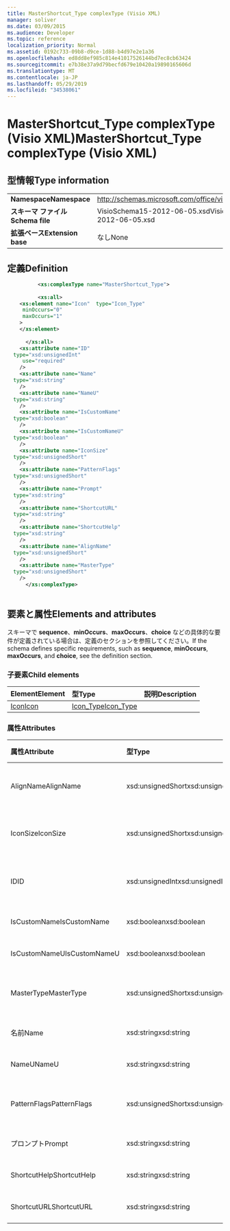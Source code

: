 ```yaml
---
title: MasterShortcut_Type complexType (Visio XML)
manager: soliver
ms.date: 03/09/2015
ms.audience: Developer
ms.topic: reference
localization_priority: Normal
ms.assetid: 0192c733-09b8-d9ce-1d88-b4d97e2e1a36
ms.openlocfilehash: ed8dd8ef985c814e41017526144bd7ec8cb63424
ms.sourcegitcommit: e7b38e37a9d79becfd679e10420a19890165606d
ms.translationtype: MT
ms.contentlocale: ja-JP
ms.lasthandoff: 05/29/2019
ms.locfileid: "34538061"
---
```

# <a name="mastershortcut_type-complextype-visio-xml"></a><span data-ttu-id="ffee8-102">MasterShortcut_Type complexType (Visio XML)</span><span class="sxs-lookup"><span data-stu-id="ffee8-102">MasterShortcut_Type complexType (Visio XML)</span></span>

## <a name="type-information"></a><span data-ttu-id="ffee8-103">型情報</span><span class="sxs-lookup"><span data-stu-id="ffee8-103">Type information</span></span>

|||
|:-----|:-----|
|<span data-ttu-id="ffee8-104">**Namespace**</span><span class="sxs-lookup"><span data-stu-id="ffee8-104">**Namespace**</span></span> <br/> |http://schemas.microsoft.com/office/visio/2011/1/core  <br/> |
|<span data-ttu-id="ffee8-105">**スキーマ ファイル**</span><span class="sxs-lookup"><span data-stu-id="ffee8-105">**Schema file**</span></span> <br/> |<span data-ttu-id="ffee8-106">VisioSchema15-2012-06-05.xsd</span><span class="sxs-lookup"><span data-stu-id="ffee8-106">VisioSchema15-2012-06-05.xsd</span></span>  <br/> |
|<span data-ttu-id="ffee8-107">**拡張ベース**</span><span class="sxs-lookup"><span data-stu-id="ffee8-107">**Extension base**</span></span> <br/> |<span data-ttu-id="ffee8-108">なし</span><span class="sxs-lookup"><span data-stu-id="ffee8-108">None</span></span>  <br/> |
   
## <a name="definition"></a><span data-ttu-id="ffee8-109">定義</span><span class="sxs-lookup"><span data-stu-id="ffee8-109">Definition</span></span>

```XML
          <xs:complexType name="MasterShortcut_Type">
          
          <xs:all>
    <xs:element name="Icon"  type="Icon_Type"
     minOccurs="0"
     maxOccurs="1"
    >
    </xs:element>
    
      </xs:all>
    <xs:attribute name="ID"
  type="xsd:unsignedInt"
     use="required"
    />
    <xs:attribute name="Name"
  type="xsd:string"
    />
    <xs:attribute name="NameU"
  type="xsd:string"
    />
    <xs:attribute name="IsCustomName"
  type="xsd:boolean"
    />
    <xs:attribute name="IsCustomNameU"
  type="xsd:boolean"
    />
    <xs:attribute name="IconSize"
  type="xsd:unsignedShort"
    />
    <xs:attribute name="PatternFlags"
  type="xsd:unsignedShort"
    />
    <xs:attribute name="Prompt"
  type="xsd:string"
    />
    <xs:attribute name="ShortcutURL"
  type="xsd:string"
    />
    <xs:attribute name="ShortcutHelp"
  type="xsd:string"
    />
    <xs:attribute name="AlignName"
  type="xsd:unsignedShort"
    />
    <xs:attribute name="MasterType"
  type="xsd:unsignedShort"
    />
      </xs:complexType>
      
```

## <a name="elements-and-attributes"></a><span data-ttu-id="ffee8-110">要素と属性</span><span class="sxs-lookup"><span data-stu-id="ffee8-110">Elements and attributes</span></span>

<span data-ttu-id="ffee8-111">スキーマで **sequence**、**minOccurs**、**maxOccurs**、**choice** などの具体的な要件が定義されている場合は、定義のセクションを参照してください。</span><span class="sxs-lookup"><span data-stu-id="ffee8-111">If the schema defines specific requirements, such as **sequence**, **minOccurs**, **maxOccurs**, and **choice**, see the definition section.</span></span> 
  
### <a name="child-elements"></a><span data-ttu-id="ffee8-112">子要素</span><span class="sxs-lookup"><span data-stu-id="ffee8-112">Child elements</span></span>

|<span data-ttu-id="ffee8-113">**Element**</span><span class="sxs-lookup"><span data-stu-id="ffee8-113">**Element**</span></span>|<span data-ttu-id="ffee8-114">**型**</span><span class="sxs-lookup"><span data-stu-id="ffee8-114">**Type**</span></span>|<span data-ttu-id="ffee8-115">**説明**</span><span class="sxs-lookup"><span data-stu-id="ffee8-115">**Description**</span></span>|
|:-----|:-----|:-----|
|[<span data-ttu-id="ffee8-116">Icon</span><span class="sxs-lookup"><span data-stu-id="ffee8-116">Icon</span></span>](icon-element-mastershortcut_type-complextypevisio-xml.md) <br/> |[<span data-ttu-id="ffee8-117">Icon_Type</span><span class="sxs-lookup"><span data-stu-id="ffee8-117">Icon_Type</span></span>](icon_type-complextypevisio-xml.md) <br/> ||
   
### <a name="attributes"></a><span data-ttu-id="ffee8-118">属性</span><span class="sxs-lookup"><span data-stu-id="ffee8-118">Attributes</span></span>

|<span data-ttu-id="ffee8-119">**属性**</span><span class="sxs-lookup"><span data-stu-id="ffee8-119">**Attribute**</span></span>|<span data-ttu-id="ffee8-120">**型**</span><span class="sxs-lookup"><span data-stu-id="ffee8-120">**Type**</span></span>|<span data-ttu-id="ffee8-121">**必須**</span><span class="sxs-lookup"><span data-stu-id="ffee8-121">**Required**</span></span>|<span data-ttu-id="ffee8-122">**説明**</span><span class="sxs-lookup"><span data-stu-id="ffee8-122">**Description**</span></span>|<span data-ttu-id="ffee8-123">**可能な値**</span><span class="sxs-lookup"><span data-stu-id="ffee8-123">**Possible values**</span></span>|
|:-----|:-----|:-----|:-----|:-----|
|<span data-ttu-id="ffee8-124">AlignName</span><span class="sxs-lookup"><span data-stu-id="ffee8-124">AlignName</span></span>  <br/> |<span data-ttu-id="ffee8-125">xsd:unsignedShort</span><span class="sxs-lookup"><span data-stu-id="ffee8-125">xsd:unsignedShort</span></span>  <br/> |<span data-ttu-id="ffee8-126">省略可能</span><span class="sxs-lookup"><span data-stu-id="ffee8-126">optional</span></span>  <br/> ||<span data-ttu-id="ffee8-127">xsd:unsignedShort 型の値。</span><span class="sxs-lookup"><span data-stu-id="ffee8-127">Values of the xsd:unsignedShort type.</span></span>  <br/> |
|<span data-ttu-id="ffee8-128">IconSize</span><span class="sxs-lookup"><span data-stu-id="ffee8-128">IconSize</span></span>  <br/> |<span data-ttu-id="ffee8-129">xsd:unsignedShort</span><span class="sxs-lookup"><span data-stu-id="ffee8-129">xsd:unsignedShort</span></span>  <br/> |<span data-ttu-id="ffee8-130">省略可能</span><span class="sxs-lookup"><span data-stu-id="ffee8-130">optional</span></span>  <br/> ||<span data-ttu-id="ffee8-131">xsd:unsignedShort 型の値。</span><span class="sxs-lookup"><span data-stu-id="ffee8-131">Values of the xsd:unsignedShort type.</span></span>  <br/> |
|<span data-ttu-id="ffee8-132">ID</span><span class="sxs-lookup"><span data-stu-id="ffee8-132">ID</span></span>  <br/> |<span data-ttu-id="ffee8-133">xsd:unsignedInt</span><span class="sxs-lookup"><span data-stu-id="ffee8-133">xsd:unsignedInt</span></span>  <br/> |<span data-ttu-id="ffee8-134">必須</span><span class="sxs-lookup"><span data-stu-id="ffee8-134">required</span></span>  <br/> ||<span data-ttu-id="ffee8-135">xsd:unsignedInt 型の値。</span><span class="sxs-lookup"><span data-stu-id="ffee8-135">Values of the xsd:unsignedInt type.</span></span>  <br/> |
|<span data-ttu-id="ffee8-136">IsCustomName</span><span class="sxs-lookup"><span data-stu-id="ffee8-136">IsCustomName</span></span>  <br/> |<span data-ttu-id="ffee8-137">xsd:boolean</span><span class="sxs-lookup"><span data-stu-id="ffee8-137">xsd:boolean</span></span>  <br/> |<span data-ttu-id="ffee8-138">省略可能</span><span class="sxs-lookup"><span data-stu-id="ffee8-138">optional</span></span>  <br/> ||<span data-ttu-id="ffee8-139">xsd:boolean 型の値。</span><span class="sxs-lookup"><span data-stu-id="ffee8-139">Values of the xsd:boolean type.</span></span>  <br/> |
|<span data-ttu-id="ffee8-140">IsCustomNameU</span><span class="sxs-lookup"><span data-stu-id="ffee8-140">IsCustomNameU</span></span>  <br/> |<span data-ttu-id="ffee8-141">xsd:boolean</span><span class="sxs-lookup"><span data-stu-id="ffee8-141">xsd:boolean</span></span>  <br/> |<span data-ttu-id="ffee8-142">省略可能</span><span class="sxs-lookup"><span data-stu-id="ffee8-142">optional</span></span>  <br/> ||<span data-ttu-id="ffee8-143">xsd:boolean 型の値。</span><span class="sxs-lookup"><span data-stu-id="ffee8-143">Values of the xsd:boolean type.</span></span>  <br/> |
|<span data-ttu-id="ffee8-144">MasterType</span><span class="sxs-lookup"><span data-stu-id="ffee8-144">MasterType</span></span>  <br/> |<span data-ttu-id="ffee8-145">xsd:unsignedShort</span><span class="sxs-lookup"><span data-stu-id="ffee8-145">xsd:unsignedShort</span></span>  <br/> |<span data-ttu-id="ffee8-146">省略可能</span><span class="sxs-lookup"><span data-stu-id="ffee8-146">optional</span></span>  <br/> ||<span data-ttu-id="ffee8-147">xsd:unsignedShort 型の値。</span><span class="sxs-lookup"><span data-stu-id="ffee8-147">Values of the xsd:unsignedShort type.</span></span>  <br/> |
|<span data-ttu-id="ffee8-148">名前</span><span class="sxs-lookup"><span data-stu-id="ffee8-148">Name</span></span>  <br/> |<span data-ttu-id="ffee8-149">xsd:string</span><span class="sxs-lookup"><span data-stu-id="ffee8-149">xsd:string</span></span>  <br/> |<span data-ttu-id="ffee8-150">省略可能</span><span class="sxs-lookup"><span data-stu-id="ffee8-150">optional</span></span>  <br/> ||<span data-ttu-id="ffee8-151">xsd:string 型の値。</span><span class="sxs-lookup"><span data-stu-id="ffee8-151">Values of the xsd:string type.</span></span>  <br/> |
|<span data-ttu-id="ffee8-152">NameU</span><span class="sxs-lookup"><span data-stu-id="ffee8-152">NameU</span></span>  <br/> |<span data-ttu-id="ffee8-153">xsd:string</span><span class="sxs-lookup"><span data-stu-id="ffee8-153">xsd:string</span></span>  <br/> |<span data-ttu-id="ffee8-154">省略可能</span><span class="sxs-lookup"><span data-stu-id="ffee8-154">optional</span></span>  <br/> ||<span data-ttu-id="ffee8-155">xsd:string 型の値。</span><span class="sxs-lookup"><span data-stu-id="ffee8-155">Values of the xsd:string type.</span></span>  <br/> |
|<span data-ttu-id="ffee8-156">PatternFlags</span><span class="sxs-lookup"><span data-stu-id="ffee8-156">PatternFlags</span></span>  <br/> |<span data-ttu-id="ffee8-157">xsd:unsignedShort</span><span class="sxs-lookup"><span data-stu-id="ffee8-157">xsd:unsignedShort</span></span>  <br/> |<span data-ttu-id="ffee8-158">省略可能</span><span class="sxs-lookup"><span data-stu-id="ffee8-158">optional</span></span>  <br/> ||<span data-ttu-id="ffee8-159">xsd:unsignedShort 型の値。</span><span class="sxs-lookup"><span data-stu-id="ffee8-159">Values of the xsd:unsignedShort type.</span></span>  <br/> |
|<span data-ttu-id="ffee8-160">プロンプト</span><span class="sxs-lookup"><span data-stu-id="ffee8-160">Prompt</span></span>  <br/> |<span data-ttu-id="ffee8-161">xsd:string</span><span class="sxs-lookup"><span data-stu-id="ffee8-161">xsd:string</span></span>  <br/> |<span data-ttu-id="ffee8-162">省略可能</span><span class="sxs-lookup"><span data-stu-id="ffee8-162">optional</span></span>  <br/> ||<span data-ttu-id="ffee8-163">xsd:string 型の値。</span><span class="sxs-lookup"><span data-stu-id="ffee8-163">Values of the xsd:string type.</span></span>  <br/> |
|<span data-ttu-id="ffee8-164">ShortcutHelp</span><span class="sxs-lookup"><span data-stu-id="ffee8-164">ShortcutHelp</span></span>  <br/> |<span data-ttu-id="ffee8-165">xsd:string</span><span class="sxs-lookup"><span data-stu-id="ffee8-165">xsd:string</span></span>  <br/> |<span data-ttu-id="ffee8-166">省略可能</span><span class="sxs-lookup"><span data-stu-id="ffee8-166">optional</span></span>  <br/> ||<span data-ttu-id="ffee8-167">xsd:string 型の値。</span><span class="sxs-lookup"><span data-stu-id="ffee8-167">Values of the xsd:string type.</span></span>  <br/> |
|<span data-ttu-id="ffee8-168">ShortcutURL</span><span class="sxs-lookup"><span data-stu-id="ffee8-168">ShortcutURL</span></span>  <br/> |<span data-ttu-id="ffee8-169">xsd:string</span><span class="sxs-lookup"><span data-stu-id="ffee8-169">xsd:string</span></span>  <br/> |<span data-ttu-id="ffee8-170">省略可能</span><span class="sxs-lookup"><span data-stu-id="ffee8-170">optional</span></span>  <br/> ||<span data-ttu-id="ffee8-171">xsd:string 型の値。</span><span class="sxs-lookup"><span data-stu-id="ffee8-171">Values of the xsd:string type.</span></span>  <br/> |
   

